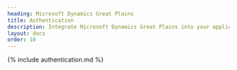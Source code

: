```yaml
---
heading: Microsoft Dynamics Great Plains
title: Authentication
description: Integrate Microsoft Dynamics Great Plains into your application via the Cloud Elements APIs.
layout: docs
order: 10
---
```


{% include authentication.md %}

